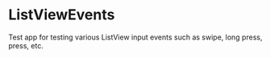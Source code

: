 # ListViewEvents
Test app for testing various ListView input events such as swipe, long press, press, etc.
